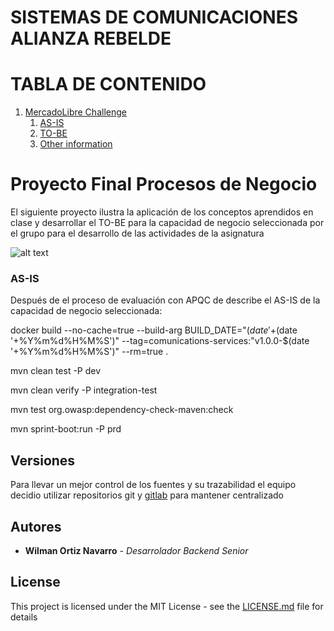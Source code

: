# SISTEMAS DE COMUNICACIONES ALIANZA REBELDE
# TABLA DE CONTENIDO

1. [MercadoLibre Challenge](#ml-challenge)
    1. [AS-IS](#AS-IS)
    2. [TO-BE](#TO-BE)
    3. [Other information](#other-information)


# Proyecto Final Procesos de Negocio

El siguiente proyecto ilustra la aplicación de los conceptos aprendidos en clase  y desarrollar el TO-BE para la capacidad de negocio seleccionada por el grupo para el desarrollo de las actividades de la asignatura

![alt text](images/bpm.png "Modelo conceptual E-R del proceso Estratégico")

### AS-IS <a name="AS-IS"></a>

Después de el proceso de evaluación con APQC de describe el AS-IS de la capacidad de negocio seleccionada:

docker build --no-cache=true --build-arg BUILD_DATE="$(date '+%Y-%m-%d %H:%M:%S')" --build-arg BUILD_VERSION="v1.0.0-$(date '+%Y%m%d%H%M%S')" --tag=comunications-services:"v1.0.0-$(date '+%Y%m%d%H%M%S')" --rm=true .

mvn clean test -P dev

mvn clean verify -P integration-test

mvn test org.owasp:dependency-check-maven:check

mvn sprint-boot:run -P prd

## Versiones

Para llevar un mejor control de los fuentes y su trazabilidad el equipo decidio utilizar repositorios git y [gitlab]() para mantener centralizado

## Autores

* **Wilman Ortiz Navarro** - *Desarrolador Backend Senior*


## License

This project is licensed under the MIT License - see the [LICENSE.md](LICENSE.md) file for details